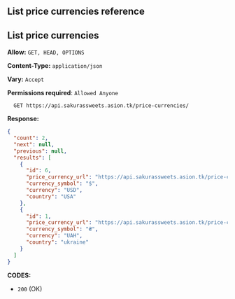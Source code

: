 ## List price currencies reference

## List price currencies

**Allow:** `GET, HEAD, OPTIONS`

**Content-Type:** `application/json`

**Vary:** `Accept`

**Permissions required**: `Allowed Anyone`

```
  GET https://api.sakurassweets.asion.tk/price-currencies/
```

**Response:**

```json
{
  "count": 2,
  "next": null,
  "previous": null,
  "results": [
    {
      "id": 6,
      "price_currency_url": "https://api.sakurassweets.asion.tk/price-currencies/6/",
      "currency_symbol": "$",
      "currency": "USD",
      "country": "USA"
    },
    {
      "id": 1,
      "price_currency_url": "https://api.sakurassweets.asion.tk/price-currencies/1/",
      "currency_symbol": "₴",
      "currency": "UAH",
      "country": "ukraine"
    }
  ]
}
```

**CODES:**

- `200` (OK)
